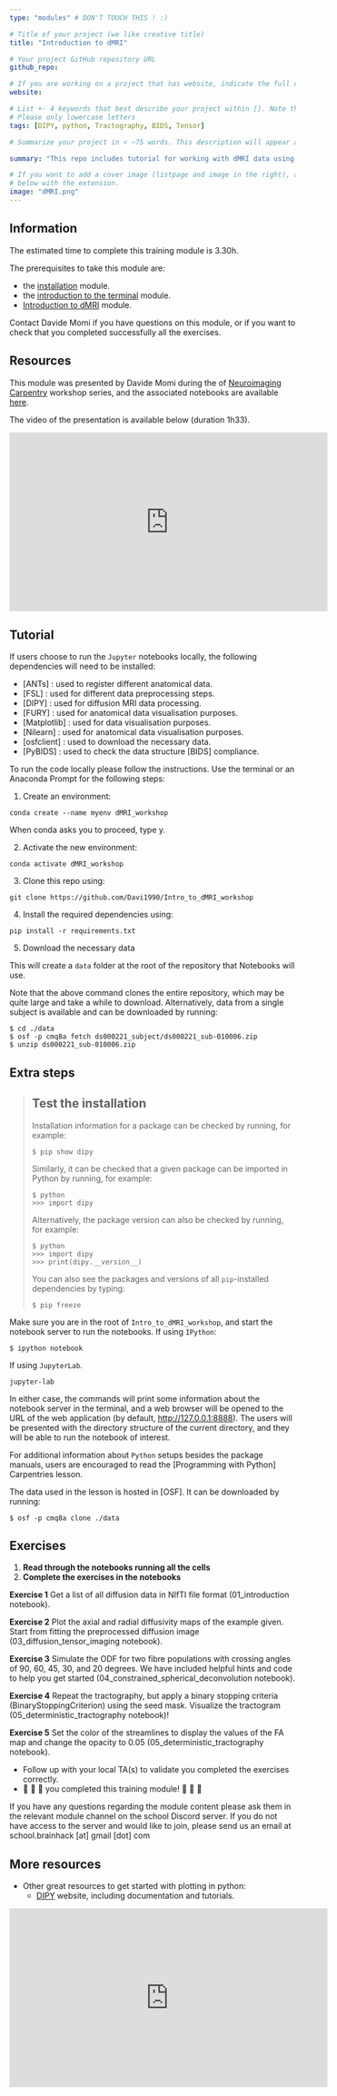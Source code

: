 ```yaml
---
type: "modules" # DON'T TOUCH THIS ! :)

# Title of your project (we like creative title)
title: "Introduction to dMRI"

# Your project GitHub repository URL
github_repo:

# If you are working on a project that has website, indicate the full url including "https://" below or leave it empty.
website:

# List +- 4 keywords that best describe your project within []. Note that the project summary also involves a number of key words. Those are listed on top of the [github repository](https://github.com/PSY6983-2021/project_template), click `manage topics`.
# Please only lowercase letters
tags: [DIPY, python, Tractography, BIDS, Tensor]

# Summarize your project in < ~75 words. This description will appear at the top of your page and on the list page with other projects..

summary: "This repo includes tutorial for working with dMRI data using DIPY"

# If you want to add a cover image (listpage and image in the right), add it to your directory and indicate the name
# below with the extension.
image: "dMRI.png"
---
```

<!-- This is an html comment and this won't appear in the rendered page. You are now editing the "content" area, the core of your description. Everything that you can do in markdown is allowed below. We added a couple of comments to guide your through documenting your progress. -->

## Information

The estimated time to complete this training module is 3.30h.

The prerequisites to take this module are:
 * the [installation](/modules/installation) module.
 * the [introduction to the terminal](/modules/introduction_to_terminal) module.
 * [Introduction to dMRI](https://psy6983.brainhackmtl.org/modules/dmri_intro/) module.

Contact Davide Momi if you have questions on this module, or if you want to check that you completed successfully all the exercises.


## Resources
This module was presented by Davide Momi during the of [Neuroimaging Carpentry](https://conp-pcno-training.github.io/neuroimaging-carpentry/) workshop series, and the associated notebooks are available [here](https://github.com/Davi1990/Intro_to_dMRI_workshop).

The video of the presentation is available below (duration 1h33).
<iframe width="560" height="315" src="https://www.youtube.com/embed/HM3lMplqTM4" title="YouTube video player" frameborder="0" allow="accelerometer; autoplay; clipboard-write; encrypted-media; gyroscope; picture-in-picture; web-share" allowfullscreen></iframe>

## Tutorial
If users choose to run the `Jupyter` notebooks locally, the following
dependencies will need to be installed:

- [ANTs] : used to register different anatomical data.
- [FSL] : used for different data preprocessing steps.
- [DIPY] : used for diffusion MRI data processing.
- [FURY] : used for anatomical data visualisation purposes.
- [Matplotlib] : used for data visualisation purposes.
- [Nilearn] : used for anatomical data visualisation purposes.
- [osfclient] : used to download the necessary data.
- [PyBIDS] : used to check the data structure [BIDS] compliance.


To run the code locally please follow the instructions.
Use the terminal or an Anaconda Prompt for the following steps:

1) Create an environment:
```
conda create --name myenv dMRI_workshop
```

When conda asks you to proceed, type y.

2) Activate the new environment:
```
conda activate dMRI_workshop
```

3) Clone this repo using:
```
git clone https://github.com/Davi1990/Intro_to_dMRI_workshop
```

4) Install the required dependencies using:
```
pip install -r requirements.txt
```

5) Download the necessary data

This will create a `data` folder at the root of the repository that Notebooks will use.

Note that the above command clones the entire repository, which may be quite large and
take a while to download. Alternatively, data from a single subject is available
and can be downloaded by running:
~~~
$ cd ./data
$ osf -p cmq8a fetch ds000221_subject/ds000221_sub-010006.zip
$ unzip ds000221_sub-010006.zip
~~~


## Extra steps

> ## Test the installation
>
> Installation information for a package can be checked by running, for
> example:
> ~~~
> $ pip show dipy
> ~~~
>
> Similarly, it can be checked that a given package can be imported in Python by
> running, for example:
> ~~~
> $ python
> >>> import dipy
> ~~~
>
> Alternatively, the package version can also be checked by running, for example:
> ~~~
> $ python
> >>> import dipy
> >>> print(dipy.__version__)
> ~~~
>
> You can also see the packages and versions of all `pip`-installed dependencies
> by typing:
> ~~~
> $ pip freeze
> ~~~

Make sure you are in the root of `Intro_to_dMRI_workshop`, and start the notebook server to run the notebooks.
If using `IPython`:
~~~
$ ipython notebook
~~~

If using `JupyterLab`.
~~~
jupyter-lab
~~~

In either case, the commands will print some information about the notebook
server in the terminal, and a web browser will be opened to the URL of the web
application (by default, http://127.0.0.1:8888). The users will be presented with
the directory structure of the current directory, and they will be able to run
the notebook of interest.

For additional information about `Python` setups besides the package manuals,
users are encouraged to read the [Programming with Python] Carpentries lesson.

The data used in the lesson is hosted in [OSF]. It can be downloaded by running:
~~~
$ osf -p cmq8a clone ./data
~~~

## Exercises

1. **Read through the notebooks running all the cells**
2. **Complete the exercises in the notebooks**

**Exercise 1** Get a list of all diffusion data in NIfTI file format (01_introduction notebook).

**Exercise 2** Plot the axial and radial diffusivity maps of the example given. Start from fitting the preprocessed diffusion image (03_diffusion_tensor_imaging notebook).

**Exercise 3** Simulate the ODF for two fibre populations with crossing angles of 90, 60, 45, 30, and 20 degrees. We have included helpful hints and code to help you get started (04_constrained_spherical_deconvolution notebook).

**Exercise 4** Repeat the tractography, but apply a binary stopping criteria (BinaryStoppingCriterion) using the seed mask. Visualize the tractogram (05_deterministic_tractography notebook)!

**Exercise 5** Set the color of the streamlines to display the values of the FA map and change the opacity to 0.05 (05_deterministic_tractography notebook).



 * Follow up with your local TA(s) to validate you completed the exercises correctly.
 * :tada: :tada: :tada: you completed this training module! :tada: :tada: :tada:

If you have any questions regarding the module content please ask them in the relevant module channel on the school Discord server. If you do not have access to the server and would like to join, please send us an email at school.brainhack [at] gmail [dot] com

 ## More resources

 - Other great resources to get started with plotting in python:
    -  [DIPY](https://dipy.org/) website, including documentation and tutorials.

<iframe width="560" height="315" src="https://www.youtube.com/embed/7Bl38jfBJu0" title="YouTube video player" frameborder="0" allow="accelerometer; autoplay; clipboard-write; encrypted-media; gyroscope; picture-in-picture; web-share" allowfullscreen></iframe>
